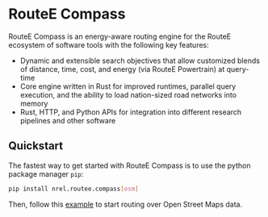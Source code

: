 # RouteE Compass

RouteE Compass is an energy-aware routing engine for the RouteE ecosystem of software tools with the following key features:

- Dynamic and extensible search objectives that allow customized blends of distance, time, cost, and energy (via RouteE Powertrain) at query-time
- Core engine written in Rust for improved runtimes, parallel query execution, and the ability to load nation-sized road networks into memory
- Rust, HTTP, and Python APIs for integration into different research pipelines and other software

## Quickstart

The fastest way to get started with RouteE Compass is to use the python package manager `pip`:

```bash
pip install nrel.routee.compass[osm]
```

Then, follow this [example](notebooks/open_street_maps_example.ipynb) to start routing over Open Street Maps data.
